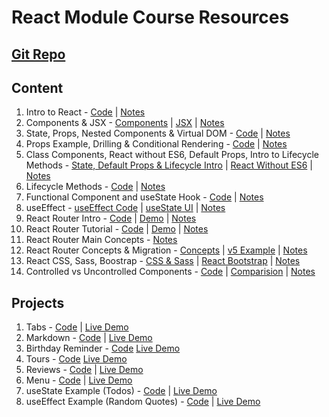 # React Module Course Resources

## [Git Repo](https://github.com/duttrohan0302/acciojob-content-react)

## Content
1. Intro to React - [Code](https://github.com/duttrohan0302/acciojob-content-react/tree/master/Content/1.IntroToReact/) | [Notes](https://github.com/duttrohan0302/acciojob-content-react/tree/master/Content/1.IntroToReact/README.md)
2. Components & JSX - [Components](https://github.com/duttrohan0302/acciojob-content-react/tree/master/Content/2.Components-JSX/components) | [JSX](https://github.com/duttrohan0302/acciojob-content-react/tree/master/Content/2.Components-JSX/jsx) | [Notes](https://github.com/duttrohan0302/acciojob-content-react/tree/master/Content/2.Components-JSX/README.md)
3. State, Props, Nested Components & Virtual DOM - [Code](https://github.com/duttrohan0302/acciojob-content-react/tree/master/Content/3.State-Props-Virtual-DOM/) | [Notes](https://github.com/duttrohan0302/acciojob-content-react/tree/master/Content/3.State-Props-Virtual-DOM/README.md)
4. Props Example, Drilling & Conditional Rendering - [Code](https://github.com/duttrohan0302/acciojob-content-react/tree/master/Content/4.props-drilling-conditional-rendering/) | [Notes](https://github.com/duttrohan0302/acciojob-content-react/tree/master/Content/4.props-drilling-conditional-rendering/README.md)
5. Class Components, React without ES6, Default Props, Intro to Lifecycle Methods - [State, Default Props & Lifecycle Intro](https://github.com/duttrohan0302/acciojob-content-react/tree/master/Content/5.Class-components/class) | [React Without ES6](https://github.com/duttrohan0302/acciojob-content-react/tree/master/Content/5.Class-components/react-without-es6) | [Notes](https://github.com/duttrohan0302/acciojob-content-react/blob/master/Content/5.Class-components/README.md)
6. Lifecycle Methods - [Code](https://github.com/duttrohan0302/acciojob-content-react/tree/master/Content/6.LifecycleMethods/) | [Notes](https://github.com/duttrohan0302/acciojob-content-react/blob/master/Content/6.LifecycleMethods/REAMDE.md)
7. Functional Component and useState Hook - [Code](https://github.com/duttrohan0302/acciojob-content-react/tree/master/Content/7.Functional-components/functions) | [Notes](https://github.com/duttrohan0302/acciojob-content-react/blob/master/Content/7.Functional-components/REAMDE.md)
8. useEffect - [useEffect Code](https://github.com/duttrohan0302/acciojob-content-react/tree/master/Content/8.useState-useEffect/useEffect) | [useState UI](https://github.com/duttrohan0302/acciojob-content-react/tree/master/Content/8.useState-useEffect/useState-example) | [Notes](https://github.com/duttrohan0302/acciojob-content-react/blob/master/Content/8.useState-useEffect/README.md)
9. React Router Intro - [Code](https://github.com/duttrohan0302/acciojob-content-react/tree/master/Content/9.React-Router-Intro) | [Demo](https://acciojob-content-router-intro.netlify.app) | [Notes](https://github.com/duttrohan0302/acciojob-content-react/blob/master/Content/9.React-Router-Intro/README.md)
10. React Router Tutorial - [Code](https://github.com/duttrohan0302/acciojob-content-react/tree/master/Content/10.React-Router-Tutorial) | [Demo](https://acciojob-content-router-tut.netlify.app) | [Notes](https://github.com/duttrohan0302/acciojob-content-react/blob/master/Content/10.React-Router-Tutorial/README.md)
11. React Router Main Concepts - [Notes](https://github.com/duttrohan0302/acciojob-content-react/blob/master/Content/11.React-Router-Main-Concepts/README.md)
12. React Router Concepts & Migration - [Concepts](https://github.com/duttrohan0302/acciojob-content-react/tree/master/Content/12.React-Router-Concepts-Migration/concepts) | [v5 Example](https://github.com/duttrohan0302/acciojob-content-react/tree/master/Content/12.React-Router-Concepts-Migration/migration) | [Notes](https://github.com/duttrohan0302/acciojob-content-react/blob/master/Content/12.React-Router-Concepts-Migration/README.md)
13. React CSS, Sass, Boostrap - [CSS & Sass](https://github.com/duttrohan0302/acciojob-content-react/tree/master/Content/13.React-Styling/css-sass) | [React Bootstrap](https://github.com/duttrohan0302/acciojob-content-react/tree/master/Content/13.React-Styling/react-bootstrap) | [Notes](https://github.com/duttrohan0302/acciojob-content-react/blob/master/Content/13.React-Styling/README.md)
14. Controlled vs Uncontrolled Components - [Code](https://github.com/duttrohan0302/acciojob-content-react/tree/master/Content/14.Controlled-Uncontrolled-Components) | [Comparision](https://acciojob-content-controlled-uncontrolled.netlify.app) | [Notes](https://github.com/duttrohan0302/acciojob-content-react/blob/master/Content/14.Controlled-Uncontrolled-Components/README.md)

## Projects

1. Tabs - [Code](https://github.com/duttrohan0302/acciojob-content-react/tree/master/Projects/1.tabs) | [Live Demo](https://acciojob-content-tabs.netlify.app)
2. Markdown - [Code](https://github.com/duttrohan0302/acciojob-content-react/tree/master/Projects/2.markdown) | [Live Demo](https://acciojob-content-markdown.netlify.app)
3. Birthday Reminder - [Code](https://github.com/duttrohan0302/acciojob-content-react/tree/master/Projects/3.birthday-reminder) [Live Demo](https://acciojob-content-birthday-reminder.netlify.app)
4. Tours - [Code](https://github.com/duttrohan0302/acciojob-content-react/tree/master/Projects/4.tours) [Live Demo](https://acciojob-content-tours.netlify.app)
5. Reviews - [Code](https://github.com/duttrohan0302/acciojob-content-react/tree/master/Projects/5.reviews) | [Live Demo](https://acciojob-content-reviews.netlify.app)
5. Menu - [Code](https://github.com/duttrohan0302/acciojob-content-react/tree/master/Projects/6.menu) | [Live Demo](https://acciojob-content-menu.netlify.app)
6. useState Example (Todos) - [Code](https://github.com/duttrohan0302/acciojob-content-react/tree/master/Projects/7.useState-example) | [Live Demo](https://acciojob-content-usestate-demo.netlify.app)
7. useEffect Example (Random Quotes) - [Code](https://github.com/duttrohan0302/acciojob-content-react/tree/master/Projects/8.useEffect-example) | [Live Demo](https://acciojob-content-useeffect-demo.netlify.app)